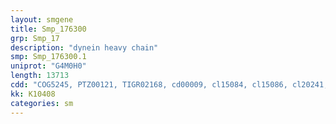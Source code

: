 ```yaml
---
layout: smgene
title: Smp_176300
grp: Smp_17
description: "dynein heavy chain"
smp: Smp_176300.1
uniprot: "G4M0H0"
length: 13713
cdd: "COG5245, PTZ00121, TIGR02168, cd00009, cl15084, cl15086, cl20241, cl20356, cl20357, cl21455, pfam03028, pfam07728, pfam08385, pfam08393, pfam12774, pfam12775, pfam12777, pfam12780, pfam12781, pfam13514"
kk: K10408
categories: sm
---
```

